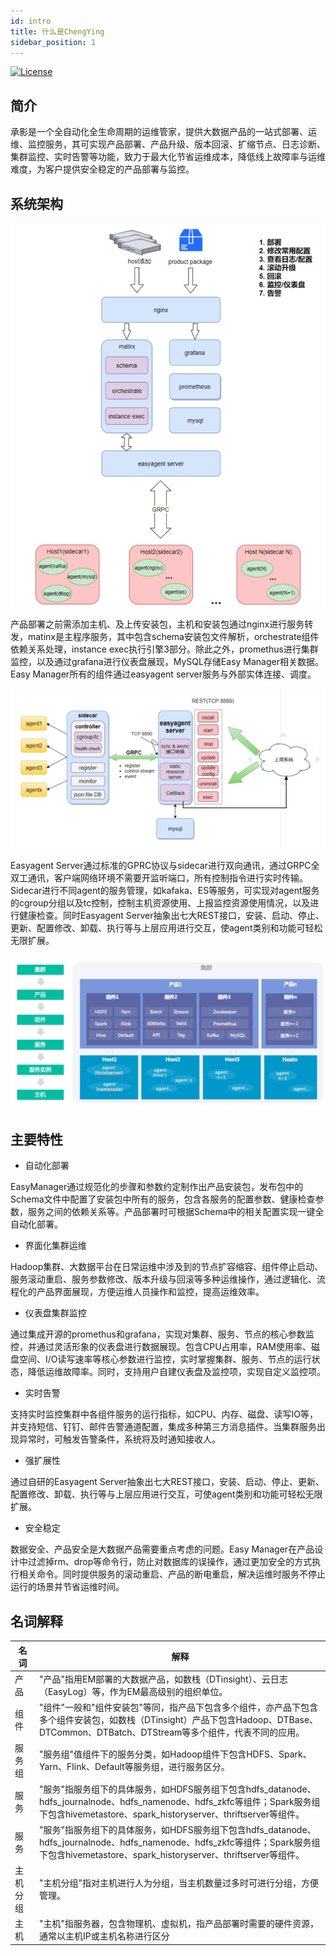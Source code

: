 ```yaml
---
id: intro
title: 什么是ChengYing
sidebar_position: 1
---
```


[![License](https://img.shields.io/badge/license-Apache%202-4EB1BA.svg)](https://www.apache.org/licenses/LICENSE-2.0.html)

## 简介

承影是一个全自动化全生命周期的运维管家，提供大数据产品的一站式部署、运维、监控服务，其可实现产品部署、产品升级、版本回滚、扩缩节点、日志诊断、集群监控、实时告警等功能，致力于最大化节省运维成本，降低线上故障率与运维难度，为客户提供安全稳定的产品部署与监控。

## 系统架构

![q1](/img/intro/img.png)

产品部署之前需添加主机、及上传安装包，主机和安装包通过nginx进行服务转发，matinx是主程序服务，其中包含schema安装包文件解析，orchestrate组件依赖关系处理，instance exec执行引擎3部分。除此之外，promethus进行集群监控，以及通过grafana进行仪表盘展现，MySQL存储Easy Manager相关数据。Easy Manager所有的组件通过easyagent server服务与外部实体连接、调度。

![q1](/img/intro/img_1.png)

Easyagent Server通过标准的GPRC协议与sidecar进行双向通讯，通过GRPC全双工通讯，客户端网络环境不需要开监听端口，所有控制指令进行实时传输。Sidecar进行不同agent的服务管理，如kafaka、ES等服务，可实现对agent服务的cgroup分组以及tc控制，控制主机资源使用、上报监控资源使用情况，以及进行健康检查。同时Easyagent Server抽象出七大REST接口，安装、启动、停止、更新、配置修改、卸载、执行等与上层应用进行交互，使agent类别和功能可轻松无限扩展。

![q1](/img/intro/img_2.png)

## 主要特性

* 自动化部署

EasyManager通过规范化的步骤和参数约定制作出产品安装包，发布包中的Schema文件中配置了安装包中所有的服务，包含各服务的配置参数、健康检查参数，服务之间的依赖关系等。产品部署时可根据Schema中的相关配置实现一键全自动化部署。

* 界面化集群运维

Hadoop集群、大数据平台在日常运维中涉及到的节点扩容缩容、组件停止启动、服务滚动重启、服务参数修改、版本升级与回滚等多种运维操作，通过逻辑化、流程化的产品界面展现，方便运维人员操作和监控，提高运维效率。

* 仪表盘集群监控

通过集成开源的promethus和grafana，实现对集群、服务、节点的核心参数监控，并通过灵活形象的仪表盘进行数据展现。包含CPU占用率，RAM使用率、磁盘空间、I/O读写速率等核心参数进行监控，实时掌握集群、服务、节点的运行状态，降低运维故障率。同时，支持用户自建仪表盘及监控项，实现自定义监控项。

* 实时告警

支持实时监控集群中各组件服务的运行指标，如CPU、内存、磁盘、读写IO等，并支持短信、钉钉、邮件告警通道配置，集成多种第三方消息插件。当集群服务出现异常时，可触发告警条件，系统将及时通知接收人。

* 强扩展性

通过自研的Easyagent Server抽象出七大REST接口，安装、启动、停止、更新、配置修改、卸载、执行等与上层应用进行交互，可使agent类别和功能可轻松无限扩展。

* 安全稳定

数据安全、产品安全是大数据产品需要重点考虑的问题。Easy Manager在产品设计中过滤掉rm、drop等命令行，防止对数据库的误操作，通过更加安全的方式执行相关命令。同时提供服务的滚动重启、产品的断电重启，解决运维时服务不停止运行的场景并节省运维时间。


## 名词解释

| 名词      | 解释 |
| ----------- | ----------- |
| 产品      | "产品"指用EM部署的大数据产品，如数栈（DTinsight）、云日志（EasyLog）等，作为EM最高级别的组织单位。       |
| 组件   | "组件"一般和"组件安装包"等同，指产品下包含多个组件，亦产品下包含多个组件安装包，如数栈（DTinsight）产品下包含Hadoop、DTBase、DTCommon、DTBatch、DTStream等多个组件，代表不同的应用。        |
| 服务组  | "服务组"值组件下的服务分类，如Hadoop组件下包含HDFS、Spark、Yarn、Flink、Default等服务组，进行服务区分。 | 
| 服务 | "服务"指服务组下的具体服务，如HDFS服务组下包含hdfs_datanode、hdfs_journalnode、hdfs_namenode、hdfs_zkfc等组件；Spark服务组下包含hivemetastore、spark_historyserver、thriftserver等组件。 |
| 服务 | "服务"指服务组下的具体服务，如HDFS服务组下包含hdfs_datanode、hdfs_journalnode、hdfs_namenode、hdfs_zkfc等组件；Spark服务组下包含hivemetastore、spark_historyserver、thriftserver等组件。 |
| 主机分组 | "主机分组"指对主机进行人为分组，当主机数量过多时可进行分组，方便管理。 |
| 主机 | "主机"指服务器，包含物理机、虚拟机，指产品部署时需要的硬件资源，通常以主机IP或主机名称进行区分 |
